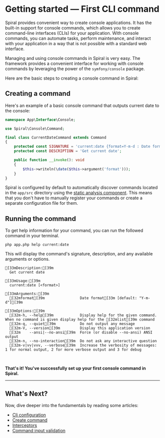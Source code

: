 # Getting started — First CLI command

Spiral provides convenient way to create console applications. It has the built-in support for console
commands, which allows you to create command-line interfaces (CLIs) for your application. With console commands, you can
automate tasks, perform maintenance, and interact with your application in a way that is not possible with a standard
web interface.

Managing and using console commands in Spiral is very easy. The framework provides a convenient interface
for working with console commands by leveraging the power of the `symfony/console` package.

Here are the basic steps to creating a console command in Spiral:

## Creating a command

Here's an example of a basic console command that outputs current date to the console:

```php app/src/App/Interface/Console/CurrentDateCommand.php
namespace App\Interface\Console;

use Spiral\Console\Command;

final class CurrentDateCommand extends Command
{
    protected const SIGNATURE = 'current:date {format=Y-m-d : Date format}';
    protected const DESCRIPTION = 'Get current date';

    public function __invoke(): void
    {
        $this->writeln(\date($this->argument('format')));
    }
}
```

Spiral is configured by default to automatically discover commands located in the `app/src` directory
using the [static analysis component](../advanced/tokenizer.md). This means that you don't have to manually register
your commands or create a separate configuration file for them.

## Running the command

To get help information for your command, you can run the followed command in your terminal.

```terminal
php app.php help current:date
```

This will display the command's signature, description, and any available arguments or options.

```output
[33mDescription:[39m
  Get current date

[33mUsage:[39m
  current:date [<format>]

[33mArguments:[39m
  [32mformat[39m                Date format[33m [default: "Y-m-d"][39m

[33mOptions:[39m
  [32m-h, --help[39m            Display help for the given command. When no command is given display help for the [32mlist[39m command
  [32m-q, --quiet[39m           Do not output any message
  [32m-V, --version[39m         Display this application version
  [32m    --ansi|--no-ansi[39m  Force (or disable --no-ansi) ANSI output
  [32m-n, --no-interaction[39m  Do not ask any interactive question
  [32m-v|vv|vvv, --verbose[39m  Increase the verbosity of messages: 1 for normal output, 2 for more verbose output and 3 for debug
```

<br>

**That's it! You've successfully set up your first console command in Spiral.**

<hr>

## What's Next?

Now, dive deeper into the fundamentals by reading some articles:

* [Cli configuration](../console/configuration.md)
* [Create command](../console/commands.md)
* [Interceptors](../console/interceptors.md)
* [Command input validation](../cookbook/console-validation.md)